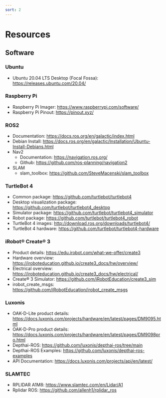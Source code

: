 ```yaml
---
sort: 2
---
```


# Resources

## Software

### Ubuntu 
  - Ubuntu 20.04 LTS Desktop (Focal Fossa): <https://releases.ubuntu.com/20.04/>

### Raspberry Pi 
  - Raspberry Pi Imager: <https://www.raspberrypi.com/software/>
  - Raspberry Pi Pinout: <https://pinout.xyz/>

### ROS2
  - Documentation: <https://docs.ros.org/en/galactic/index.html>
  - Debian Install: <https://docs.ros.org/en/galactic/Installation/Ubuntu-Install-Debians.html>
  - Nav2
    - Documentation: <https://navigation.ros.org/>
    - Github: <https://github.com/ros-planning/navigation2>
  - SLAM
    - slam_toolbox: <https://github.com/SteveMacenski/slam_toolbox>

### TurtleBot 4
  - Common package: <https://github.com/turtlebot/turtlebot4>
  - Desktop visualization package: <https://github.com/turtlebot/turtlebot4_desktop>
  - Simulator package: <https://github.com/turtlebot/turtlebot4_simulator>
  - Robot package: <https://github.com/turtlebot/turtlebot4_robot>
  - TurtleBot 4 images: <http://download.ros.org/downloads/turtlebot4/>
  - TurtleBot 4 hardware: <https://github.com/turtlebot/turtlebot4-hardware>

### iRobot® Create® 3
  - Product details: <https://edu.irobot.com/what-we-offer/create3>
  - Hardware overview: <https://iroboteducation.github.io/create3_docs/hw/overview/>
  - Electrical overview: <https://iroboteducation.github.io/create3_docs/hw/electrical/>
  - Create® 3 Simulator: <https://github.com/iRobotEducation/create3_sim>
  - irobot_create_msgs: <https://github.com/iRobotEducation/irobot_create_msgs>

### Luxonis
  - OAK-D-Lite product details: <https://docs.luxonis.com/projects/hardware/en/latest/pages/DM9095.html>
  - OAK-D-Pro product details: <https://docs.luxonis.com/projects/hardware/en/latest/pages/DM9098pro.html>
  - Depthai-ROS: <https://github.com/luxonis/depthai-ros/tree/main>
  - Depthai-ROS Examples: <https://github.com/luxonis/depthai-ros-examples>
  - API Documentation: <https://docs.luxonis.com/projects/api/en/latest/>

### SLAMTEC
  - RPLIDAR A1M8: <https://www.slamtec.com/en/Lidar/A1>
  - Rplidar ROS: <https://github.com/allenh1/rplidar_ros>